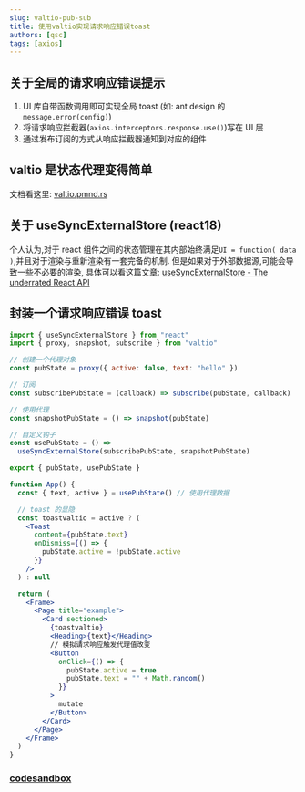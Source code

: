 ```yaml
---
slug: valtio-pub-sub
title: 使用valtio实现请求响应错误toast
authors: [qsc]
tags: [axios]
---
```


## 关于全局的请求响应错误提示

1. UI 库自带函数调用即可实现全局 toast (如: ant design 的 `message.error(config)`)
2. 将请求响应拦截器(`axios.interceptors.response.use()`)写在 UI 层
3. 通过发布订阅的方式从响应拦截器通知到对应的组件

## valtio 是状态代理变得简单

文档看这里: [valtio.pmnd.rs](https://valtio.pmnd.rs/)

## 关于 useSyncExternalStore (react18)

个人认为,对于 react 组件之间的状态管理在其内部始终满足`UI = function( data )`,并且对于渲染与重新渲染有一套完备的机制. 但是如果对于外部数据源,可能会导致一些不必要的渲染, 具体可以看这篇文章: [useSyncExternalStore - The underrated React API](https://thisweekinreact.com/articles/useSyncExternalStore-the-underrated-react-api)

## 封装一个请求响应错误 toast

```jsx title="src/global/pubstate.js"
import { useSyncExternalStore } from "react"
import { proxy, snapshot, subscribe } from "valtio"

// 创建一个代理对象
const pubState = proxy({ active: false, text: "hello" })

// 订阅
const subscribePubState = (callback) => subscribe(pubState, callback)

// 使用代理
const snapshotPubState = () => snapshot(pubState)

// 自定义钩子
const usePubState = () =>
  useSyncExternalStore(subscribePubState, snapshotPubState)

export { pubState, usePubState }
```

```jsx
function App() {
  const { text, active } = usePubState() // 使用代理数据

  // toast 的显隐
  const toastvaltio = active ? (
    <Toast
      content={pubState.text}
      onDismiss={() => {
        pubState.active = !pubState.active
      }}
    />
  ) : null

  return (
    <Frame>
      <Page title="example">
        <Card sectioned>
          {toastvaltio}
          <Heading>{text}</Heading>
          // 模拟请求响应触发代理值改变
          <Button
            onClick={() => {
              pubState.active = true
              pubState.text = "" + Math.random()
            }}
          >
            mutate
          </Button>
        </Card>
      </Page>
    </Frame>
  )
}
```

### [codesandbox](https://codesandbox.io/s/valtio-demo-zjonrg?file=/App.js:164-905)
